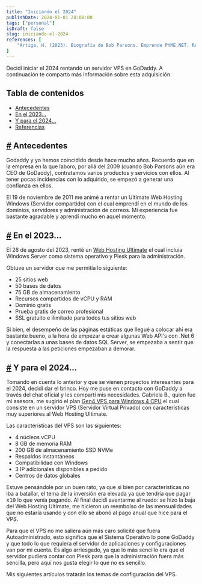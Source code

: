```yaml
---
title: "Iniciando el 2024"
publishDate: 2024-01-01 20:00:00
tags: ["personal"]
isDraft: false
slug: iniciando-el-2024
references: [
    "Artiga, H. (2023). Biografía de Bob Parsons. Emprende PYME.NET. Recuperado de https://emprendepyme.net/biografias/bob-parsons"
]
---
```

Decidí iniciar el 2024 rentando un servidor VPS en GoDaddy. A continuación te comparto más información sobre esta adquisición.

## Tabla de contenidos

- [Antecedentes](#Antecedentes)
- [En el 2023...](#EnEl2023)
- [Y para el 2024...](#YParaEl2024)
- [Referencias](#Referencias)

## <a class="no-underline hover:underline text-secondary-color" name="Antecedentes" href="#Antecedentes">#</a> Antecedentes
Godaddy y yo hemos coincidido desde hace mucho años. Recuerdo que en la empresa en la que laboro, por allá del 2009 (cuando Bob Parsons aún era CEO de GoDaddy), contratamos varios productos y servicios con ellos. Al tener pocas incidencias con lo adquirido, se empezó a generar una confianza en ellos.

El 19 de noviembre de 2011 me animé a rentar un Ultimate Web Hosting Windows (Servidor compartido) con el cual emprendí en el mundo de los dominios, servidores y administración de correos. Mi experiencia fue bastante agradable y aprendí mucho en aquel momento.

## <a class="no-underline hover:underline text-secondary-color" name="EnEl2023" href="#EnEl2023">#</a> En el 2023...

El 26 de agosto del 2023, renté un [Web Hosting Ultimate](https://www.godaddy.com/es/hosting/web-hosting) el cual incluía Windows Server como sistema operativo y Plesk para la administración. 

Obtuve un servidor que me permitía lo siguiente:
- 25 sitios web
- 50 bases de datos
- 75 GB de almacenamiento
- Recursos compartidos de vCPU y RAM
- Dominio gratis
- Prueba gratis de correo profesional
- SSL gratuito e ilimitado para todos tus sitios web

Si bien, el desempeño de las páginas estáticas que llegué a colocar ahí era bastante bueno, a la hora de empezar a crear algunas Web API's con .Net 6 y conectarlas a unas bases de datos SQL Server, se empezaba a sentir que la respuesta a las peticiones empezaban a demorar.

## <a class="no-underline hover:underline text-secondary-color" name="YParaEl2024" href="#YParaEl2024">#</a> Y para el 2024...

Tomando en cuenta lo anterior y que se vienen proyectos interesantes para el 2024, decidí dar el brinco. Hoy me puse en contacto con GoDaddy a través del chat oficial y les compartí mis necesidades. Gabriela B., quien fue mi asesora, me sugirió el plan [Gen4 VPS para Windows 4 CPU](https://www.godaddy.com/es/hosting/vps-hosting) el cual consiste en un servidor VPS (Servidor Virtual Privado) con características muy superiores al Web Hosting Ultimate.

Las características del VPS son las siguientes:
- 4 núcleos vCPU
- 8 GB de memoria RAM
- 200 GB de almacenamiento SSD NVMe
- Respaldos instantáneos
- Compatibilidad con Windows
- 3 IP adicionales disponibles a pedido
- Centros de datos globales

Estuve pensándole por un buen rato, ya que si bien por características no iba a batallar, el tema de la inversión era elevada ya que tendría que pagar <kbd>x10</kbd> lo que venía pagando. Al final decidí aventarme al ruedo: se hizo la baja del Web Hosting Ultimate, me hicieron un reembolso de las mensualidades que no estaría usando y con ello se abonó al pago anual que hice para el VPS. 

Para que el VPS no me saliera aún más caro solicité que fuera Autoadministrado, esto significa que el Sistema Operativo lo pone GoDaddy y que todo lo que requiera el servidor de aplicaciones y configuraciones van por mi cuenta. Es algo arriesgado, ya que lo más sencillo era que el servidor pudiera contar con Plesk para que la administración fuera más sencilla, pero aquí nos gusta elegir lo que no es sencillo.

Mis siguientes artículos tratarán los temas de configuración del VPS.